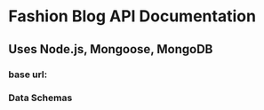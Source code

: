 # Fashion Blog API Documentation

## Uses Node.js, Mongoose, MongoDB

### base url: 

### Data Schemas
